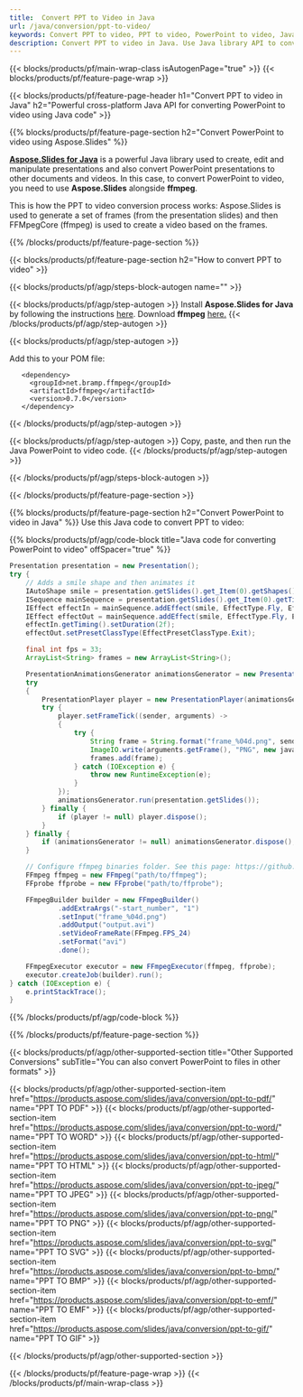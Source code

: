 ```yaml
---
title:  Convert PPT to Video in Java
url: /java/conversion/ppt-to-video/
keywords: Convert PPT to video, PPT to video, PowerPoint to video, Java API, Java Library
description: Convert PPT to video in Java. Use Java library API to convert PowerPoint to video
---
```


{{< blocks/products/pf/main-wrap-class isAutogenPage="true" >}}
{{< blocks/products/pf/feature-page-wrap >}}

{{< blocks/products/pf/feature-page-header h1="Convert PPT to video in Java" h2="Powerful cross-platform Java API for converting PowerPoint to video using Java code" >}}

{{% blocks/products/pf/feature-page-section h2="Convert PowerPoint to video using Aspose.Slides" %}}

[**Aspose.Slides for Java**](https://products.aspose.com/slides/java/) is a powerful Java library used to create, edit and manipulate presentations and also convert PowerPoint presentations to other documents and videos. In this case, to convert PowerPoint to video, you need to use **Aspose.Slides** alongside **ffmpeg**. 

This is how the PPT to video conversion process works: Aspose.Slides is used to generate a set of frames (from the presentation slides) and then FFMpegCore (ffmpeg) is used to create a video based on the frames.

{{% /blocks/products/pf/feature-page-section %}}



{{< blocks/products/pf/feature-page-section  h2="How to convert PPT to video" >}}


{{< blocks/products/pf/agp/steps-block-autogen name="" >}}

{{< blocks/products/pf/agp/step-autogen >}}
Install **Aspose.Slides for Java** by following the instructions [here](https://docs.aspose.com/slides/java/installation/). Download **ffmpeg** [here.](https://ffmpeg.org/download.html)
{{< /blocks/products/pf/agp/step-autogen >}}

{{< blocks/products/pf/agp/step-autogen >}}

Add this to your POM file:

```
   <dependency>
     <groupId>net.bramp.ffmpeg</groupId>
     <artifactId>ffmpeg</artifactId>
     <version>0.7.0</version>
   </dependency>
```

{{< /blocks/products/pf/agp/step-autogen >}}

{{< blocks/products/pf/agp/step-autogen >}}
Copy, paste, and then run the Java PowerPoint to video code.
{{< /blocks/products/pf/agp/step-autogen >}}

{{< /blocks/products/pf/agp/steps-block-autogen >}}


{{< /blocks/products/pf/feature-page-section >}}



{{% blocks/products/pf/feature-page-section  h2="Convert PowerPoint to video in Java" %}}
Use this Java code to convert PPT to video:

{{% blocks/products/pf/agp/code-block title="Java code for converting PowerPoint to video" offSpacer="true" %}}
```java
Presentation presentation = new Presentation();
try {
    // Adds a smile shape and then animates it
    IAutoShape smile = presentation.getSlides().get_Item(0).getShapes().addAutoShape(ShapeType.SmileyFace, 110, 20, 500, 500);
    ISequence mainSequence = presentation.getSlides().get_Item(0).getTimeline().getMainSequence();
    IEffect effectIn = mainSequence.addEffect(smile, EffectType.Fly, EffectSubtype.TopLeft, EffectTriggerType.AfterPrevious);
    IEffect effectOut = mainSequence.addEffect(smile, EffectType.Fly, EffectSubtype.BottomRight, EffectTriggerType.AfterPrevious);
    effectIn.getTiming().setDuration(2f);
    effectOut.setPresetClassType(EffectPresetClassType.Exit);

    final int fps = 33;
    ArrayList<String> frames = new ArrayList<String>();

    PresentationAnimationsGenerator animationsGenerator = new PresentationAnimationsGenerator(presentation);
    try
    {
        PresentationPlayer player = new PresentationPlayer(animationsGenerator, fps);
        try {
            player.setFrameTick((sender, arguments) ->
            {
                try {
                    String frame = String.format("frame_%04d.png", sender.getFrameIndex());
                    ImageIO.write(arguments.getFrame(), "PNG", new java.io.File(frame));
                    frames.add(frame);
                } catch (IOException e) {
                    throw new RuntimeException(e);
                }
            });
            animationsGenerator.run(presentation.getSlides());
        } finally {
            if (player != null) player.dispose();
        }
    } finally {
        if (animationsGenerator != null) animationsGenerator.dispose();
    }

    // Configure ffmpeg binaries folder. See this page: https://github.com/rosenbjerg/FFMpegCore#installation
    FFmpeg ffmpeg = new FFmpeg("path/to/ffmpeg");
    FFprobe ffprobe = new FFprobe("path/to/ffprobe");

    FFmpegBuilder builder = new FFmpegBuilder()
            .addExtraArgs("-start_number", "1")
            .setInput("frame_%04d.png")
            .addOutput("output.avi")
            .setVideoFrameRate(FFmpeg.FPS_24)
            .setFormat("avi")
            .done();

    FFmpegExecutor executor = new FFmpegExecutor(ffmpeg, ffprobe);
    executor.createJob(builder).run();
} catch (IOException e) {
    e.printStackTrace();
}
```
{{% /blocks/products/pf/agp/code-block %}}

{{% /blocks/products/pf/feature-page-section %}}




{{< blocks/products/pf/agp/other-supported-section title="Other Supported Conversions" subTitle="You can also convert PowerPoint to files in other formats" >}}


{{< blocks/products/pf/agp/other-supported-section-item href="https://products.aspose.com/slides/java/conversion/ppt-to-pdf/" name="PPT TO PDF" >}}
{{< blocks/products/pf/agp/other-supported-section-item href="https://products.aspose.com/slides/java/conversion/ppt-to-word/" name="PPT TO WORD" >}}
{{< blocks/products/pf/agp/other-supported-section-item href="https://products.aspose.com/slides/java/conversion/ppt-to-html/" name="PPT TO HTML" >}}
{{< blocks/products/pf/agp/other-supported-section-item href="https://products.aspose.com/slides/java/conversion/ppt-to-jpeg/" name="PPT TO JPEG" >}}
{{< blocks/products/pf/agp/other-supported-section-item href="https://products.aspose.com/slides/java/conversion/ppt-to-png/" name="PPT TO PNG" >}}
{{< blocks/products/pf/agp/other-supported-section-item href="https://products.aspose.com/slides/java/conversion/ppt-to-svg/" name="PPT TO SVG" >}}
{{< blocks/products/pf/agp/other-supported-section-item href="https://products.aspose.com/slides/java/conversion/ppt-to-bmp/" name="PPT TO BMP" >}}
{{< blocks/products/pf/agp/other-supported-section-item href="https://products.aspose.com/slides/java/conversion/ppt-to-emf/" name="PPT TO EMF" >}}
{{< blocks/products/pf/agp/other-supported-section-item href="https://products.aspose.com/slides/java/conversion/ppt-to-gif/" name="PPT TO GIF" >}}


{{< /blocks/products/pf/agp/other-supported-section >}}

{{< /blocks/products/pf/feature-page-wrap >}}
{{< /blocks/products/pf/main-wrap-class >}}